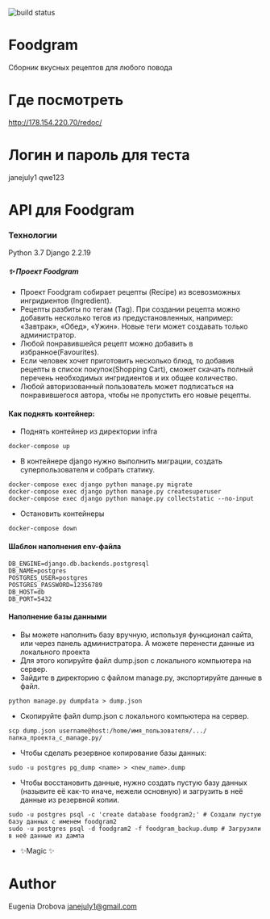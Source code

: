 ![build status](https://github.com/janejuly1/foodgram-project-react/actions/workflows/foodgram-project.yml/badge.svg)
# Foodgram
Сборник вкусных рецептов для любого повода

# Где посмотреть
http://178.154.220.70/redoc/

# Логин и пароль для теста
janejuly1
qwe123

# API для Foodgram
### Технологии
Python 3.7
Django 2.2.19
##### ✨ Проект Foodgram
- Проект Foodgram собирает рецепты (Recipe) из всевозможных ингридиентов (Ingredient). 
- Рецепты разбиты по тегам (Tag). При создании рецепта можно добавить несколько тегов из предустановленных, например: «Завтрак», «Обед», «Ужин». Новые теги может создавать только администратор.
- Любой понравившейся рецепт можно добавить в избранное(Favourites).
- Если человек хочет приготовить несколько блюд, то добавив рецепты в список покупок(Shopping Cart), сможет скачать полный перечень необходимых ингридиентов и их общее количество. 
- Любой авторизованный пользователь может подписаться на понравившегося автора, чтобы не пропустить его новые рецепты.
#### Как поднять контейнер:

- Поднять контейнер из директории infra
```
docker-compose up
```
- В контейнере django нужно выполнить миграции, создать суперпользователя и собрать статику. 
```
docker-compose exec django python manage.py migrate
docker-compose exec django python manage.py createsuperuser
docker-compose exec django python manage.py collectstatic --no-input
```
- Остановить контейнеры
```
docker-compose down
```
#### Шаблон наполнения env-файла
```
DB_ENGINE=django.db.backends.postgresql
DB_NAME=postgres
POSTGRES_USER=postgres
POSTGRES_PASSWORD=12356789
DB_HOST=db
DB_PORT=5432
```
#### Наполнение базы данными

- Вы можете наполнить базу вручную, используя функционал сайта, или через панель администратора. А можете перенести данные из локального проекта 
- Для этого копируйте файл dump.json с локального компьютера на сервер.
- Зайдите в директорию с файлом manage.py, экспортируйте данные в файл.
```
python manage.py dumpdata > dump.json
```
- Скопируйте файл dump.json с локального компьютера на сервер. 
```
scp dump.json username@host:/home/имя_пользователя/.../папка_проекта_с_manage.py/ 
```

- Чтобы сделать резервное копирование базы данных:
```
sudo -u postgres pg_dump <name> > <new_name>.dump
```

- Чтобы восстановить данные, нужно создать пустую базу данных (назывите её как-то иначе, нежели основную) и загрузить в неё данные из резервной копии. 
```
sudo -u postgres psql -c 'create database foodgram2;' # Создали пустую базу данных с именем foodgram2
sudo -u postgres psql -d foodgram2 -f foodgram_backup.dump # Загрузили в неё данные из дампа 
```
- ✨Magic ✨

# Author
Eugenia Drobova <janejuly1@gmail.com>
